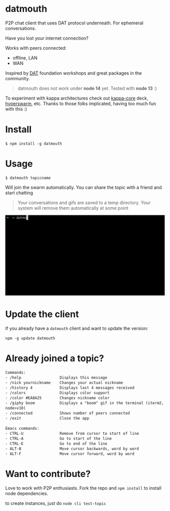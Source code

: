 # datmouth

P2P chat client that uses DAT protocol underneath. For ephemeral conversations.

Have you lost your internet connection? 

Works with peers connected:
- offline, LAN
- WAN

Inspired by [DAT](https://dat.foundation/) foundation workshops and great packages in the community.

> datmouth does not work under **node 14** yet. Tested with **node 13** :)

To experiment with kappa architectures check out [kappa-core](https://www.npmjs.com/package/kappa-core) deck, [hyperswarm](https://www.npmjs.com/package/hyperswarm), etc. Thanks to those folks implicated, having too much fun with this :)

# Install

```
$ npm install -g datmouth
```

# Usage

```
$ datmouth topicname
```

Will join the swarm automatically. You can share the topic with a friend and start chatting

> Your conversations and gifs are saved to a temp directory. Your system will remove them automatically at some point

![](datmouth.gif)

# Update the client

If you already have a `datmouth` client and want to update the version:

```
npm -g update datmouth
```

# Already joined a topic?

```
Commands:
- /help                 Displays this message
- /nick yournickname    Changes your actual nickname
- /history 4            Displays last 4 messages received
- /colors               Displays color support
- /color #EA8A25        Changes nickname color
- /giphy boom           Displays a "boom" gif in the terminal (iterm2, node>v10)
- /connected            Shows number of peers connected
- /exit                 Close the app

Emacs commands:
- CTRL-U                Remove from cursor to start of line
- CTRL-A                Go to start of the line
- CTRL-E                Go to end of the line
- ALT-B                 Move cursor backwards, word by word
- ALT-F                 Move cursor forward, word by word
```

# Want to contribute?

Love to work with P2P enthusiasts. Fork the repo and `npm install` to install node dependencies.

to create instances, just do `node cli test-topic`